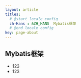 ```yaml
---
layout: article
titles:
  # @start locale config
  zh-Hans : &ZH_HANS  Mybatis框架
  # @end locale config
key: page-about
---
```


## Mybatis框架

- 123
- 123

